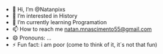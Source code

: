 - 👋 Hi, I’m @Natanpixs
- 👀 I’m interested in History
- 🌱 I’m currently learning Programation
- 📫 How to reach me natan.mnascimento55@gmail.com
- 😄 Pronouns: ...
- ⚡ Fun fact: i am poor (come to think of it, it´s not that fun)

<!---
Natanpixs/Natanpixs is a ✨ special ✨ repository because its `README.md` (this file) appears on your GitHub profile.
You can click the Preview link to take a look at your changes.
--->
